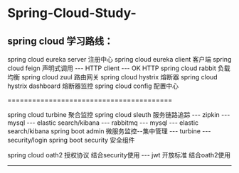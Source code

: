 # Spring-Cloud-Study-



spring cloud 学习路线：    
-------------------------------------------------------------------------------------------


spring cloud eureka server      注册中心
spring cloud eureka client      客户端
spring cloud feign              声明式调用
            --- HTTP client
            --- OK HTTP
spring cloud rabbit             负载均衡
spring cloud zuul               路由网关
spring cloud hystrix            熔断器
spring cloud hystrix dashboard  熔断器监控
spring cloud config             配置中心

========================================

spring cloud turbine            聚合监控
spring cloud sleuth             服务链路追踪
             --- zipkin
                --- mysql
                --- elastic search/kibana
             --- rabbitmq
                --- mysql
                --- elastic search/kibana
spring boot admin               微服务监控--集中管理
        --- turbine
        --- security/login
spring boot security            安全组件

spring cloud oath2              授权协议 结合security使用
            --- jwt             开放标准 结合oath2使用



-------------------------------------------------------------------------------------------


